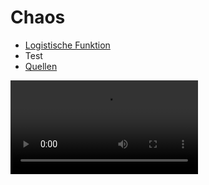 # Chaos

* [Logistische Funktion](https://www.geogebra.org/m/mbznmn6k)
* Test
* [Quellen](Quellennachweis.pdf)

![alt](TangibleSeparateGrison-mobile.mp4)
